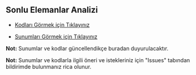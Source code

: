 ## Sonlu Elemanlar Analizi

- [Kodları Görmek için Tıklayınız](https://github.com/itumekanik/sonlu-elemanlar-analizi/tree/master/SEA_Book)

- [Sunumları Görmek için Tıklayınız](https://github.com/itumekanik/sonlu-elemanlar-analizi/tree/master/SEA_Presentation)

**Not:** Sunumlar ve kodlar güncellendikçe buradan duyurulacaktır.

**Not:** Sunumlar ve kodlarla ilgili öneri ve istekleriniz için "Issues" tabından bildirimde bulunmanız rica olunur.
